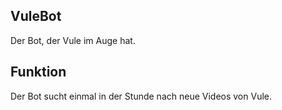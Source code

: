 ## VuleBot

Der Bot, der Vule im Auge hat.

## Funktion

Der Bot sucht einmal in der Stunde nach neue Videos von Vule.